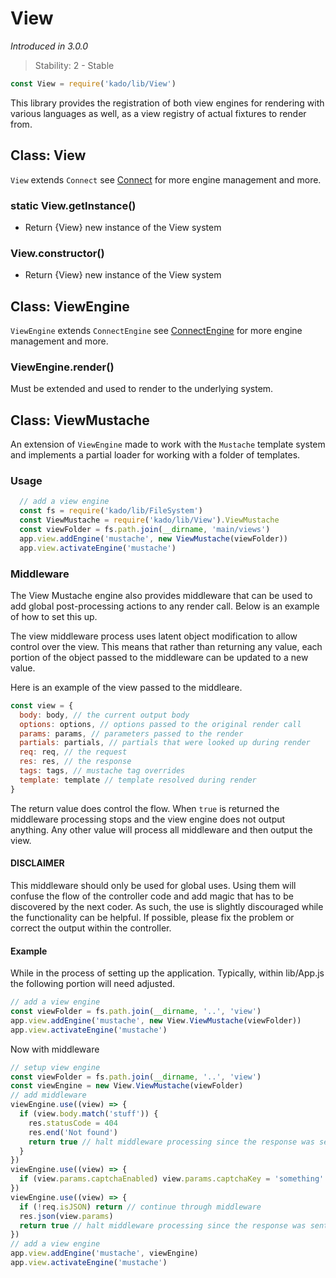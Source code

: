 # View
*Introduced in 3.0.0*
> Stability: 2 - Stable
```js
const View = require('kado/lib/View')
```
This library provides the registration of both view engines for rendering with
various languages as well, as a view registry of actual fixtures to render from.

## Class: View
`View` extends `Connect` see [Connect](Connect.md) for more engine
management and more.

### static View.getInstance()
* Return {View} new instance of the View system

### View.constructor()
* Return {View} new instance of the View system

## Class: ViewEngine
`ViewEngine` extends `ConnectEngine` see
[ConnectEngine](Connect.md#class-connectengine) for more engine management and more.

### ViewEngine.render()
Must be extended and used to render to the underlying system.

## Class: ViewMustache

An extension of `ViewEngine` made to work with the `Mustache` template system
and implements a partial loader for working with a folder of templates.

### Usage

```js
  // add a view engine
  const fs = require('kado/lib/FileSystem')
  const ViewMustache = require('kado/lib/View').ViewMustache
  const viewFolder = fs.path.join(__dirname, 'main/views')
  app.view.addEngine('mustache', new ViewMustache(viewFolder))
  app.view.activateEngine('mustache')
```

### Middleware

The View Mustache engine also provides middleware that can be used to add global
post-processing actions to any render call. Below is an example of how to set
this up.

The view middleware process uses latent object modification to allow control
over the view. This means that rather than returning any value, each portion of
the object passed to the middleware can be updated to a new value.

Here is an example of the view passed to the middleare.

```js
const view = {
  body: body, // the current output body
  options: options, // options passed to the original render call
  params: params, // parameters passed to the render
  partials: partials, // partials that were looked up during render
  req: req, // the request
  res: res, // the response
  tags: tags, // mustache tag overrides
  template: template // template resolved during render
}
```

The return value does control the flow. When `true` is returned the middleware
processing stops and the view engine does not output anything. Any other value
will process all middleware and then output the view.

#### DISCLAIMER

This middleware should only be used for global uses. Using them will confuse the
flow of the controller code and add magic that has to be discovered by the next
coder. As such, the use is slightly discouraged while the functionality can be
helpful. If possible, please fix the problem or correct the output within the
controller.

#### Example

While in the process of setting up the application. Typically, within lib/App.js
the following portion will need adjusted.

```js
// add a view engine
const viewFolder = fs.path.join(__dirname, '..', 'view')
app.view.addEngine('mustache', new View.ViewMustache(viewFolder))
app.view.activateEngine('mustache')
```

Now with middleware

```js
// setup view engine
const viewFolder = fs.path.join(__dirname, '..', 'view')
const viewEngine = new View.ViewMustache(viewFolder)
// add middleware
viewEngine.use((view) => {
  if (view.body.match('stuff')) {
    res.statusCode = 404
    res.end('Not found')
    return true // halt middleware processing since the response was sent
  }
})
viewEngine.use((view) => {
  if (view.params.captchaEnabled) view.params.captchaKey = 'something'
})
viewEngine.use((view) => {
  if (!req.isJSON) return // continue through middleware
  res.json(view.params)
  return true // halt middleware processing since the response was sent
})
// add a view engine
app.view.addEngine('mustache', viewEngine)
app.view.activateEngine('mustache')
```

